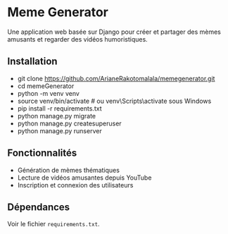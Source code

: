 
# Meme Generator

Une application web basée sur Django pour créer et partager des mèmes amusants et regarder des vidéos humoristiques.

## Installation

* git clone  https://github.com/ArianeRakotomalala/memegenerator.git 
* cd memeGenerator
* python -m venv venv
* source venv/bin/activate # ou venv\Scripts\activate sous Windows
* pip install -r requirements.txt
* python manage.py migrate
* python manage.py createsuperuser
* python manage.py runserver

## Fonctionnalités
*   Génération de mèmes thématiques
*   Lecture de vidéos amusantes depuis YouTube
*   Inscription et connexion des utilisateurs

## Dépendances

Voir le fichier `requirements.txt`.

